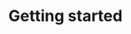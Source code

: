 ---
title: "Getting started"
linkTitle: "Getting started"
weight: 10
description: >
  Getting started with HortaCloud development
---